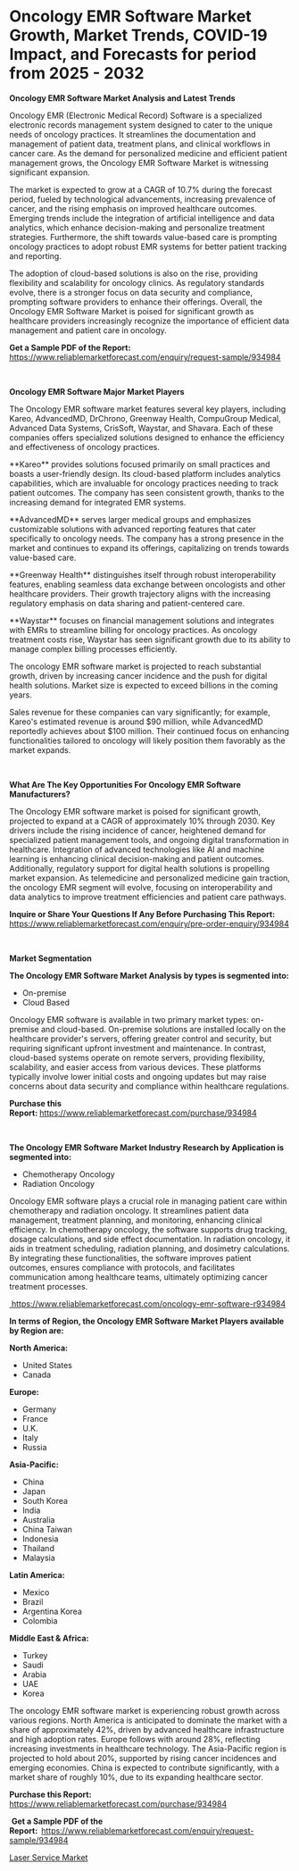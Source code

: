<p><h1>Oncology EMR Software Market Growth, Market Trends, COVID-19 Impact, and Forecasts for period from 2025 - 2032</h1></p><p><strong>Oncology EMR Software Market Analysis and Latest Trends</strong></p>
<p><p>Oncology EMR (Electronic Medical Record) Software is a specialized electronic records management system designed to cater to the unique needs of oncology practices. It streamlines the documentation and management of patient data, treatment plans, and clinical workflows in cancer care. As the demand for personalized medicine and efficient patient management grows, the Oncology EMR Software Market is witnessing significant expansion.</p><p>The market is expected to grow at a CAGR of 10.7% during the forecast period, fueled by technological advancements, increasing prevalence of cancer, and the rising emphasis on improved healthcare outcomes. Emerging trends include the integration of artificial intelligence and data analytics, which enhance decision-making and personalize treatment strategies. Furthermore, the shift towards value-based care is prompting oncology practices to adopt robust EMR systems for better patient tracking and reporting.</p><p>The adoption of cloud-based solutions is also on the rise, providing flexibility and scalability for oncology clinics. As regulatory standards evolve, there is a stronger focus on data security and compliance, prompting software providers to enhance their offerings. Overall, the Oncology EMR Software Market is poised for significant growth as healthcare providers increasingly recognize the importance of efficient data management and patient care in oncology.</p></p>
<p><strong>Get a Sample PDF of the Report:&nbsp;</strong> <a href="https://www.reliablemarketforecast.com/enquiry/request-sample/934984?utm_campaign=2950&utm_medium=2&utm_source=Github&utm_content=ia&utm_term=07032025&utm_id=oncology-emr-software">https://www.reliablemarketforecast.com/enquiry/request-sample/934984</a></p>
<p>&nbsp;</p>
<p><strong>Oncology EMR Software Major Market Players</strong></p>
<p><p>The Oncology EMR software market features several key players, including Kareo, AdvancedMD, DrChrono, Greenway Health, CompuGroup Medical, Advanced Data Systems, CrisSoft, Waystar, and Shavara. Each of these companies offers specialized solutions designed to enhance the efficiency and effectiveness of oncology practices.</p><p>**Kareo** provides solutions focused primarily on small practices and boasts a user-friendly design. Its cloud-based platform includes analytics capabilities, which are invaluable for oncology practices needing to track patient outcomes. The company has seen consistent growth, thanks to the increasing demand for integrated EMR systems.</p><p>**AdvancedMD** serves larger medical groups and emphasizes customizable solutions with advanced reporting features that cater specifically to oncology needs. The company has a strong presence in the market and continues to expand its offerings, capitalizing on trends towards value-based care.</p><p>**Greenway Health** distinguishes itself through robust interoperability features, enabling seamless data exchange between oncologists and other healthcare providers. Their growth trajectory aligns with the increasing regulatory emphasis on data sharing and patient-centered care.</p><p>**Waystar** focuses on financial management solutions and integrates with EMRs to streamline billing for oncology practices. As oncology treatment costs rise, Waystar has seen significant growth due to its ability to manage complex billing processes efficiently.</p><p>The oncology EMR software market is projected to reach substantial growth, driven by increasing cancer incidence and the push for digital health solutions. Market size is expected to exceed billions in the coming years. </p><p>Sales revenue for these companies can vary significantly; for example, Kareo's estimated revenue is around $90 million, while AdvancedMD reportedly achieves about $100 million. Their continued focus on enhancing functionalities tailored to oncology will likely position them favorably as the market expands.</p></p>
<p>&nbsp;</p>
<p><strong>What Are The Key Opportunities For Oncology EMR Software Manufacturers?</strong></p>
<p><p>The Oncology EMR software market is poised for significant growth, projected to expand at a CAGR of approximately 10% through 2030. Key drivers include the rising incidence of cancer, heightened demand for specialized patient management tools, and ongoing digital transformation in healthcare. Integration of advanced technologies like AI and machine learning is enhancing clinical decision-making and patient outcomes. Additionally, regulatory support for digital health solutions is propelling market expansion. As telemedicine and personalized medicine gain traction, the oncology EMR segment will evolve, focusing on interoperability and data analytics to improve treatment efficiencies and patient care pathways.</p></p>
<p><strong>Inquire or Share Your Questions If Any Before Purchasing This Report:</strong> <a href="https://www.reliablemarketforecast.com/enquiry/pre-order-enquiry/934984?utm_campaign=2950&utm_medium=2&utm_source=Github&utm_content=ia&utm_term=07032025&utm_id=oncology-emr-software">https://www.reliablemarketforecast.com/enquiry/pre-order-enquiry/934984</a></p>
<p>&nbsp;</p>
<p><strong>Market Segmentation</strong></p>
<p><strong>The Oncology EMR Software Market Analysis by types is segmented into:</strong></p>
<p><ul><li>On-premise</li><li>Cloud Based</li></ul></p>
<p><p>Oncology EMR software is available in two primary market types: on-premise and cloud-based. On-premise solutions are installed locally on the healthcare provider's servers, offering greater control and security, but requiring significant upfront investment and maintenance. In contrast, cloud-based systems operate on remote servers, providing flexibility, scalability, and easier access from various devices. These platforms typically involve lower initial costs and ongoing updates but may raise concerns about data security and compliance within healthcare regulations.</p></p>
<p><strong>Purchase this Report:&nbsp;</strong><a href="https://www.reliablemarketforecast.com/purchase/934984?utm_campaign=2950&utm_medium=2&utm_source=Github&utm_content=ia&utm_term=07032025&utm_id=oncology-emr-software">https://www.reliablemarketforecast.com/purchase/934984</a></p>
<p>&nbsp;</p>
<p><strong>The Oncology EMR Software Market Industry Research by Application is segmented into:</strong></p>
<p><ul><li>Chemotherapy Oncology</li><li>Radiation Oncology</li></ul></p>
<p><p>Oncology EMR software plays a crucial role in managing patient care within chemotherapy and radiation oncology. It streamlines patient data management, treatment planning, and monitoring, enhancing clinical efficiency. In chemotherapy oncology, the software supports drug tracking, dosage calculations, and side effect documentation. In radiation oncology, it aids in treatment scheduling, radiation planning, and dosimetry calculations. By integrating these functionalities, the software improves patient outcomes, ensures compliance with protocols, and facilitates communication among healthcare teams, ultimately optimizing cancer treatment processes.</p></p>
<p><a href="https://www.reliablemarketforecast.com/oncology-emr-software-r934984?utm_campaign=2950&utm_medium=2&utm_source=Github&utm_content=ia&utm_term=07032025&utm_id=oncology-emr-software">&nbsp;https://www.reliablemarketforecast.com/oncology-emr-software-r934984</a></p>
<p><strong>In terms of Region, the Oncology EMR Software Market Players available by Region are:</strong></p>
<p>
    <p> <strong> North America: </strong>
        <ul>
            <li>United States</li>
            <li>Canada</li>
        </ul>
        </p> 
    <p> <strong> Europe: </strong>
        <ul>
            <li>Germany</li>
            <li>France</li>
            <li>U.K.</li>
            <li>Italy</li>
            <li>Russia</li>
        </ul>
        </p> 
    <p> <strong> Asia-Pacific: </strong>
        <ul>
            <li>China</li>
            <li>Japan</li>
            <li>South Korea</li>
            <li>India</li>
            <li>Australia</li>
            <li>China Taiwan</li>
            <li>Indonesia</li>
            <li>Thailand</li>
            <li>Malaysia</li>
        </ul>
        </p> 
    <p> <strong> Latin America: </strong>
        <ul>
            <li>Mexico</li>
            <li>Brazil</li>
            <li>Argentina Korea</li>
            <li>Colombia</li>
        </ul>
        </p> 
    <p> <strong> Middle East & Africa: </strong>
        <ul>
            <li>Turkey</li>
            <li>Saudi</li>
            <li>Arabia</li>
            <li>UAE</li>
            <li>Korea</li>
        </ul>
    </p>
    </p>
<p><p>The oncology EMR software market is experiencing robust growth across various regions. North America is anticipated to dominate the market with a share of approximately 42%, driven by advanced healthcare infrastructure and high adoption rates. Europe follows with around 28%, reflecting increasing investments in healthcare technology. The Asia-Pacific region is projected to hold about 20%, supported by rising cancer incidences and emerging economies. China is expected to contribute significantly, with a market share of roughly 10%, due to its expanding healthcare sector.</p></p>
<p><strong>Purchase this Report: </strong><a href="https://www.reliablemarketforecast.com/purchase/934984?utm_campaign=2950&utm_medium=2&utm_source=Github&utm_content=ia&utm_term=07032025&utm_id=oncology-emr-software">https://www.reliablemarketforecast.com/purchase/934984</a></p>
<p>&nbsp;<strong>Get a Sample PDF of the Report:&nbsp;&nbsp;</strong><a href="https://www.reliablemarketforecast.com/enquiry/request-sample/934984?utm_campaign=2950&utm_medium=2&utm_source=Github&utm_content=ia&utm_term=07032025&utm_id=oncology-emr-software">https://www.reliablemarketforecast.com/enquiry/request-sample/934984</a></p>
<p><strong></strong></p>
<p><p><a href="https://github.com/ravenecashe/Market-Research-Report-List-1/blob/main/laser-service-market.md?utm_campaign=2950&utm_medium=2&utm_source=Github&utm_content=ia&utm_term=07032025&utm_id=oncology-emr-software">Laser Service Market</a></p></p>